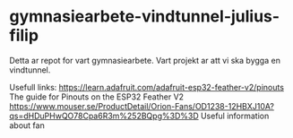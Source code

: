 # gymnasiearbete-vindtunnel-julius-filip

Detta ar repot for vart gymnasiearbete. Vart projekt ar att vi ska bygga en vindtunnel.


Usefull links:
https://learn.adafruit.com/adafruit-esp32-feather-v2/pinouts The guide for Pinouts on the ESP32 Feather V2 
https://www.mouser.se/ProductDetail/Orion-Fans/OD1238-12HBXJ10A?qs=dHDuPHwQO78Cpa6R3m%252BQpg%3D%3D Useful information about fan